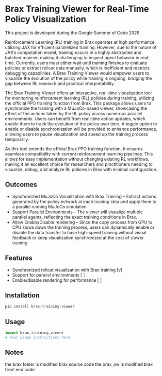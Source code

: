 # Brax Training Viewer for Real-Time Policy Visualization

This project is developed during the Google Summer of Code 2025.

Reinforcement Learning (RL) training in Brax operates at high performance, utilizing JAX for efficient parallelized training. However, due to the nature of JAX’s computation model, training occurs in a highly abstracted and batched manner, making it challenging to inspect agent behavior in real-time. Currently, users must either wait until training finishes to evaluate policies or extract rollout data manually, which is inefficient and restricts debugging capabilities. A Brax Training Viewer would empower users to visualize the evolution of the policy while training is ongoing, bridging the gap between RL research and practical interpretability.

The Brax Training Viewer offers an interactive, real-time visualization tool for monitoring reinforcement learning (RL) policies during training, utilizing the official PPO training function from Brax. This package allows users to synchronize the training with a MuJoCo-based viewer, showcasing the effect of the actions taken by the RL policy across numerous parallel environments. Users can benefit from real-time action updates, which enable them to track the evolution of the policy over time. A toggle option to enable or disable synchronization will be provided to enhance performance, allowing users to pause visualization and speed up the training process temporarily.

As this tool extends the official Brax PPO training function, it ensures seamless compatibility with current reinforcement learning pipelines. This allows for easy implementation without changing existing RL workflows, making it an excellent choice for researchers and practitioners needing to visualize, debug, and analyze RL policies in Brax with minimal configuration.

## Outcomes

* Synchronized MuJoCo Visualization with Brax Training – Extract actions generated by the policy network at each training step and apply them to a parallel running MuJoCo simulation
* Support Parallel Environments – The viewer will visualize multiple parallel agents, reflecting the exact training conditions in Brax.
* Allow Enable/Disable rendering – Since the copy process from GPU to CPU slows down the training process, users can dynamically enable or disable the data transfer to have high-speed training without visual feedback or keep visualization synchronized at the cost of slower training


## Features

- Synchronized rollout visualization with Brax training [v]
- Support for parallel environments [ ]
- Enable/disable rendering for performance [ ]

## Installation

```bash
pip install brax-training-viewer
```

## Usage

```python
import brax_training_viewer
# Your usage instructions here
```

## Notes
the brax folder is modified brax source code
the brax_ow is modified brax front end code
